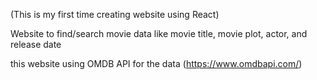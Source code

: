 (This is my first time creating website using React)

Website to find/search movie data like movie title, movie plot, actor, and release date

this website using OMDB API for the data (https://www.omdbapi.com/)

